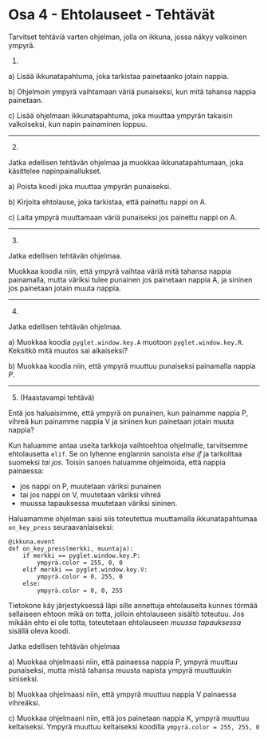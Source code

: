 # Osa 4 - Ehtolauseet - Tehtävät

Tarvitset tehtäviä varten ohjelman, jolla on ikkuna, jossa näkyy valkoinen ympyrä.

1. 

a) Lisää ikkunatapahtuma, joka tarkistaa painetaanko jotain nappia.

b) Ohjelmoin ympyrä vaihtamaan väriä punaiseksi, kun mitä tahansa nappia painetaan.

c) Lisää ohjelmaan ikkunatapahtuma, joka muuttaa ympyrän takaisin valkoiseksi, kun napin painaminen loppuu.

---

2. 

Jatka edellisen tehtävän ohjelmaa ja muokkaa ikkunatapahtumaan, joka käsittelee napinpainallukset.

a) Poista koodi joka muuttaa ympyrän punaiseksi.

b) Kirjoita ehtolause, joka tarkistaa, että painettu nappi on A.

c) Laita ympyrä muuttamaan väriä punaiseksi jos painettu nappi on A.

---

3. 

Jatka edellisen tehtävän ohjelmaa.

Muokkaa koodia niin, että ympyrä vaihtaa väriä mitä tahansa nappia painamalla, mutta väriksi tulee punainen jos painetaan nappia A, ja sininen jos painetaan jotain muuta nappia.

---

4. 

Jatka edellisen tehtävän ohjelmaa.

a) Muokkaa koodia `pyglet.window.key.A` muotoon `pyglet.window.key.R`. Keksitkö mitä muutos sai aikaiseksi?

b) Muokkaa koodia niin, että ympyrä muuttuu punaiseksi painamalla nappia _P_.

---

5. (Haastavampi tehtävä)

Entä jos haluaisimme, että ympyrä on punainen, kun painamme nappia P, vihreä kun painamme nappia V ja sininen kun painetaan jotain muuta nappia?

Kun haluamme antaa useita tarkkoja vaihtoehtoa ohjelmalle, tarvitsemme ehtolausetta `elif`. Se on lyhenne englannin sanoista _else if_ ja tarkoittaa suomeksi _tai jos_. Toisin sanoen haluamme ohjelmoida, että nappia painaessa:
- jos nappi on P, muutetaan väriksi punainen
- tai jos nappi on V, muutetaan väriksi vihreä
- muussa tapauksessa muutetaan väriksi sininen.

Haluamamme ohjelman saisi siis toteutettua muuttamalla ikkunatapahtumaa `on_key_press` seuraavanlaiseksi:

```Python3
@ikkuna.event
def on_key_press(merkki, muuntaja):
    if merkki == pyglet.window.key.P:
        ympyrä.color = 255, 0, 0
    elif merkki == pyglet.window.key.V:
        ympyrä.color = 0, 255, 0
    else:
        ympyrä.color = 0, 0, 255
```

Tietokone käy järjestyksessä läpi sille annettuja ehtolauseita kunnes törmää sellaiseen ehtoon mikä on totta, jolloin ehtolauseen sisältö toteutuu. Jos mikään ehto ei ole totta, toteutetaan ehtolauseen _muussa tapauksessa_ sisällä oleva koodi.

Jatka edellisen tehtävän ohjelmaa

a) Muokkaa ohjelmaasi niin, että painaessa nappia P, ympyrä muuttuu punaiseksi, mutta mistä tahansa muusta napista ympyrä muuttuukin siniseksi.

b) Muokkaa ohjelmaasi niin, että ympyrä muuttuu nappia V painaessa vihreäksi.

c) Muokkaa ohjelmaani niin, että jos painetaan nappia K, ympyrä muuttuu keltaiseksi. Ympyrä muuttuu keltaiseksi koodilla `ympyrä.color = 255, 255, 0`